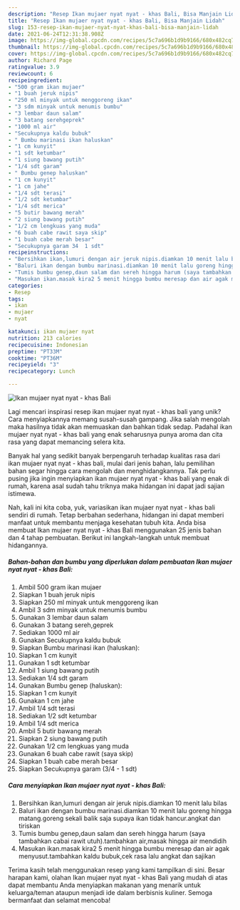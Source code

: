 ```yaml
---
description: "Resep Ikan mujaer nyat nyat - khas Bali, Bisa Manjain Lidah"
title: "Resep Ikan mujaer nyat nyat - khas Bali, Bisa Manjain Lidah"
slug: 153-resep-ikan-mujaer-nyat-nyat-khas-bali-bisa-manjain-lidah
date: 2021-06-24T12:31:38.908Z
image: https://img-global.cpcdn.com/recipes/5c7a696b1d9b9166/680x482cq70/ikan-mujaer-nyat-nyat-khas-bali-foto-resep-utama.jpg
thumbnail: https://img-global.cpcdn.com/recipes/5c7a696b1d9b9166/680x482cq70/ikan-mujaer-nyat-nyat-khas-bali-foto-resep-utama.jpg
cover: https://img-global.cpcdn.com/recipes/5c7a696b1d9b9166/680x482cq70/ikan-mujaer-nyat-nyat-khas-bali-foto-resep-utama.jpg
author: Richard Page
ratingvalue: 3.9
reviewcount: 6
recipeingredient:
- "500 gram ikan mujaer"
- "1 buah jeruk nipis"
- "250 ml minyak untuk menggoreng ikan"
- "3 sdm minyak untuk menumis bumbu"
- "3 lembar daun salam"
- "3 batang serehgeprek"
- "1000 ml air"
- "Secukupnya kaldu bubuk"
- " Bumbu marinasi ikan haluskan"
- "1 cm kunyit"
- "1 sdt ketumbar"
- "1 siung bawang putih"
- "1/4 sdt garam"
- " Bumbu genep haluskan"
- "1 cm kunyit"
- "1 cm jahe"
- "1/4 sdt terasi"
- "1/2 sdt ketumbar"
- "1/4 sdt merica"
- "5 butir bawang merah"
- "2 siung bawang putih"
- "1/2 cm lengkuas yang muda"
- "6 buah cabe rawit saya skip"
- "1 buah cabe merah besar"
- "Secukupnya garam 34  1 sdt"
recipeinstructions:
- "Bersihkan ikan,lumuri dengan air jeruk nipis.diamkan 10 menit lalu bilas"
- "Baluri ikan dengan bumbu marinasi.diamkan 10 menit lalu goreng hingga matang.goreng sekali balik saja supaya ikan tidak hancur.angkat dan tiriskan"
- "Tumis bumbu genep,daun salam dan sereh hingga harum (saya tambahkan cabai rawit utuh).tambahkan air,masak hingga air mendidih"
- "Masukan ikan.masak kira2 5 menit hingga bumbu meresap dan air agak menyusut.tambahkan kaldu bubuk,cek rasa lalu angkat dan sajikan"
categories:
- Resep
tags:
- ikan
- mujaer
- nyat

katakunci: ikan mujaer nyat 
nutrition: 213 calories
recipecuisine: Indonesian
preptime: "PT33M"
cooktime: "PT36M"
recipeyield: "3"
recipecategory: Lunch

---
```



![Ikan mujaer nyat nyat - khas Bali](https://img-global.cpcdn.com/recipes/5c7a696b1d9b9166/680x482cq70/ikan-mujaer-nyat-nyat-khas-bali-foto-resep-utama.jpg)

Lagi mencari inspirasi resep ikan mujaer nyat nyat - khas bali yang unik? Cara menyiapkannya memang susah-susah gampang. Jika salah mengolah maka hasilnya tidak akan memuaskan dan bahkan tidak sedap. Padahal ikan mujaer nyat nyat - khas bali yang enak seharusnya punya aroma dan cita rasa yang dapat memancing selera kita.



Banyak hal yang sedikit banyak berpengaruh terhadap kualitas rasa dari ikan mujaer nyat nyat - khas bali, mulai dari jenis bahan, lalu pemilihan bahan segar hingga cara mengolah dan menghidangkannya. Tak perlu pusing jika ingin menyiapkan ikan mujaer nyat nyat - khas bali yang enak di rumah, karena asal sudah tahu triknya maka hidangan ini dapat jadi sajian istimewa.


Nah, kali ini kita coba, yuk, variasikan ikan mujaer nyat nyat - khas bali sendiri di rumah. Tetap berbahan sederhana, hidangan ini dapat memberi manfaat untuk membantu menjaga kesehatan tubuh kita. Anda bisa membuat Ikan mujaer nyat nyat - khas Bali menggunakan 25 jenis bahan dan 4 tahap pembuatan. Berikut ini langkah-langkah untuk membuat hidangannya.

<!--inarticleads1-->

##### Bahan-bahan dan bumbu yang diperlukan dalam pembuatan Ikan mujaer nyat nyat - khas Bali:

1. Ambil 500 gram ikan mujaer
1. Siapkan 1 buah jeruk nipis
1. Siapkan 250 ml minyak untuk menggoreng ikan
1. Ambil 3 sdm minyak untuk menumis bumbu
1. Gunakan 3 lembar daun salam
1. Gunakan 3 batang sereh,geprek
1. Sediakan 1000 ml air
1. Gunakan Secukupnya kaldu bubuk
1. Siapkan  Bumbu marinasi ikan (haluskan):
1. Siapkan 1 cm kunyit
1. Gunakan 1 sdt ketumbar
1. Ambil 1 siung bawang putih
1. Sediakan 1/4 sdt garam
1. Gunakan  Bumbu genep (haluskan):
1. Siapkan 1 cm kunyit
1. Gunakan 1 cm jahe
1. Ambil 1/4 sdt terasi
1. Sediakan 1/2 sdt ketumbar
1. Ambil 1/4 sdt merica
1. Ambil 5 butir bawang merah
1. Siapkan 2 siung bawang putih
1. Gunakan 1/2 cm lengkuas yang muda
1. Gunakan 6 buah cabe rawit (saya skip)
1. Siapkan 1 buah cabe merah besar
1. Siapkan Secukupnya garam (3/4 - 1 sdt)




<!--inarticleads2-->

##### Cara menyiapkan Ikan mujaer nyat nyat - khas Bali:

1. Bersihkan ikan,lumuri dengan air jeruk nipis.diamkan 10 menit lalu bilas
1. Baluri ikan dengan bumbu marinasi.diamkan 10 menit lalu goreng hingga matang.goreng sekali balik saja supaya ikan tidak hancur.angkat dan tiriskan
1. Tumis bumbu genep,daun salam dan sereh hingga harum (saya tambahkan cabai rawit utuh).tambahkan air,masak hingga air mendidih
1. Masukan ikan.masak kira2 5 menit hingga bumbu meresap dan air agak menyusut.tambahkan kaldu bubuk,cek rasa lalu angkat dan sajikan




Terima kasih telah menggunakan resep yang kami tampilkan di sini. Besar harapan kami, olahan Ikan mujaer nyat nyat - khas Bali yang mudah di atas dapat membantu Anda menyiapkan makanan yang menarik untuk keluarga/teman ataupun menjadi ide dalam berbisnis kuliner. Semoga bermanfaat dan selamat mencoba!
